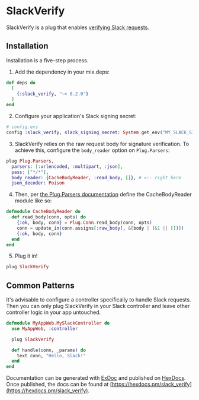# SlackVerify

SlackVerify is a plug that enables [verifying Slack requests](https://api.slack.com/docs/verifying-requests-from-slack).

## Installation
Installation is a five-step process.

1) Add the dependency in your mix.deps:
```elixir
def deps do
  [
    {:slack_verify, "~> 0.2.0"}
  ]
end
```

2) Configure your application's Slack signing secret:
```elixir
# config.exs
config :slack_verify, slack_signing_secret: System.get_env("MY_SLACK_SIGNING_SECRET")
```

3) SlackVerify relies on the raw request body for signature verification. To achieve this,
configure the `body_reader` option on `Plug.Parsers`:
```elixir
plug Plug.Parsers,
  parsers: [:urlencoded, :multipart, :json],
  pass: ["*/*"],
  body_reader: {CacheBodyReader, :read_body, []}, # <-- right here
  json_decoder: Poison
```

4) Then, per [the Plug.Parsers documentation](https://hexdocs.pm/plug/Plug.Parsers.html#module-custom-body-reader) define the CacheBodyReader module like so:
```elixir
defmodule CacheBodyReader do
  def read_body(conn, opts) do
    {:ok, body, conn} = Plug.Conn.read_body(conn, opts)
    conn = update_in(conn.assigns[:raw_body], &[body | (&1 || [])])
    {:ok, body, conn}
  end
end
```

5) Plug it in!
```elixir
plug SlackVerify
```

## Common Patterns

It's advisable to configure a controller specifically to handle Slack requests. Then you can only
plug SlackVerify in your Slack controller and leave other controller logic in your app untouched.

```elixir
defmodule MyAppWeb.MySlackController do
  use MyAppWeb, :controller

  plug SlackVerify

  def handle(conn, _params) do
    text conn, "Hello, Slack!"
  end
end
```

Documentation can be generated with [ExDoc](https://github.com/elixir-lang/ex_doc)
and published on [HexDocs](https://hexdocs.pm). Once published, the docs can
be found at [https://hexdocs.pm/slack_verify](https://hexdocs.pm/slack_verify).
